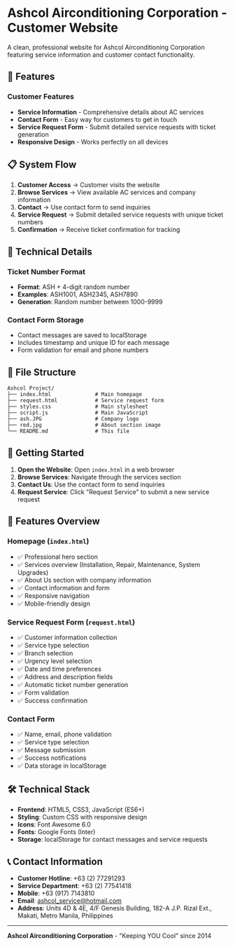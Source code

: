 # Ashcol Airconditioning Corporation - Customer Website

A clean, professional website for Ashcol Airconditioning Corporation featuring service information and customer contact functionality.

## 🚀 Features

### Customer Features
- **Service Information** - Comprehensive details about AC services
- **Contact Form** - Easy way for customers to get in touch
- **Service Request Form** - Submit detailed service requests with ticket generation
- **Responsive Design** - Works perfectly on all devices

## 📋 System Flow

1. **Customer Access** → Customer visits the website
2. **Browse Services** → View available AC services and company information
3. **Contact** → Use contact form to send inquiries
4. **Service Request** → Submit detailed service requests with unique ticket numbers
5. **Confirmation** → Receive ticket confirmation for tracking

## 🔧 Technical Details

### Ticket Number Format
- **Format**: ASH + 4-digit random number
- **Examples**: ASH1001, ASH2345, ASH7890
- **Generation**: Random number between 1000-9999

### Contact Form Storage
- Contact messages are saved to localStorage
- Includes timestamp and unique ID for each message
- Form validation for email and phone numbers

## 📁 File Structure

```
Ashcol Project/
├── index.html              # Main homepage
├── request.html            # Service request form
├── styles.css              # Main stylesheet
├── script.js               # Main JavaScript
├── ash.JPG                 # Company logo
├── red.jpg                 # About section image
└── README.md               # This file
```

## 🚀 Getting Started

1. **Open the Website**: Open `index.html` in a web browser
2. **Browse Services**: Navigate through the services section
3. **Contact Us**: Use the contact form to send inquiries
4. **Request Service**: Click "Request Service" to submit a new service request

## 📱 Features Overview

### Homepage (`index.html`)
- ✅ Professional hero section
- ✅ Services overview (Installation, Repair, Maintenance, System Upgrades)
- ✅ About Us section with company information
- ✅ Contact information and form
- ✅ Responsive navigation
- ✅ Mobile-friendly design

### Service Request Form (`request.html`)
- ✅ Customer information collection
- ✅ Service type selection
- ✅ Branch selection
- ✅ Urgency level selection
- ✅ Date and time preferences
- ✅ Address and description fields
- ✅ Automatic ticket number generation
- ✅ Form validation
- ✅ Success confirmation

### Contact Form
- ✅ Name, email, phone validation
- ✅ Service type selection
- ✅ Message submission
- ✅ Success notifications
- ✅ Data storage in localStorage

## 🛠️ Technical Stack

- **Frontend**: HTML5, CSS3, JavaScript (ES6+)
- **Styling**: Custom CSS with responsive design
- **Icons**: Font Awesome 6.0
- **Fonts**: Google Fonts (Inter)
- **Storage**: localStorage for contact messages and service requests

## 📞 Contact Information

- **Customer Hotline**: +63 (2) 77291293
- **Service Department**: +63 (2) 77541418
- **Mobile**: +63 (917) 7143810
- **Email**: ashcol_service@hotmail.com
- **Address**: Units 4D & 4E, 4/F Genesis Building, 182-A J.P. Rizal Ext., Makati, Metro Manila, Philippines

---

**Ashcol Airconditioning Corporation** - "Keeping YOU Cool" since 2014 